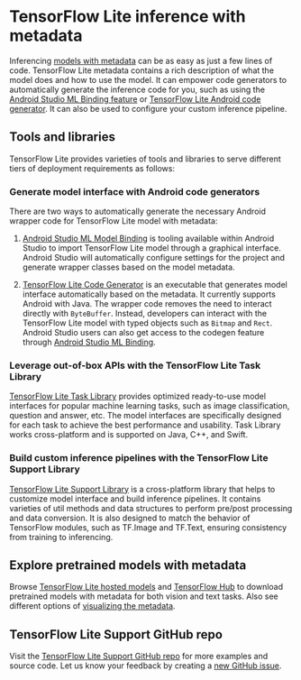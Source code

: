 # TensorFlow Lite inference with metadata

Inferencing [models with metadata](../models/convert/metadata.md) can be as easy as
just a few lines of code. TensorFlow Lite metadata contains a rich description
of what the model does and how to use the model. It can empower code generators
to automatically generate the inference code for you, such as using the
[Android Studio ML Binding feature](codegen.md#mlbinding) or
[TensorFlow Lite Android code generator](codegen.md#codegen). It can also be
used to configure your custom inference pipeline.

## Tools and libraries

TensorFlow Lite provides varieties of tools and libraries to serve different
tiers of deployment requirements as follows:

### Generate model interface with Android code generators

There are two ways to automatically generate the necessary Android wrapper code
for TensorFlow Lite model with metadata:

1.  [Android Studio ML Model Binding](codegen.md#mlbinding) is tooling available
    within Android Studio to import TensorFlow Lite model through a graphical
    interface. Android Studio will automatically configure settings for the
    project and generate wrapper classes based on the model metadata.

2.  [TensorFlow Lite Code Generator](codegen.md#codegen) is an executable that
    generates model interface automatically based on the metadata. It currently
    supports Android with Java. The wrapper code removes the need to interact
    directly with `ByteBuffer`. Instead, developers can interact with the
    TensorFlow Lite model with typed objects such as `Bitmap` and `Rect`.
    Android Studio users can also get access to the codegen feature through
    [Android Studio ML Binding](codegen.md#mlbinding).

### Leverage out-of-box APIs with the TensorFlow Lite Task Library

[TensorFlow Lite Task Library](task_library/overview.md) provides optimized
ready-to-use model interfaces for popular machine learning tasks, such as image
classification, question and answer, etc. The model interfaces are specifically
designed for each task to achieve the best performance and usability. Task
Library works cross-platform and is supported on Java, C++, and Swift.

### Build custom inference pipelines with the TensorFlow Lite Support Library

[TensorFlow Lite Support Library](lite_support.md) is a cross-platform library
that helps to customize model interface and build inference pipelines. It
contains varieties of util methods and data structures to perform pre/post
processing and data conversion. It is also designed to match the behavior of
TensorFlow modules, such as TF.Image and TF.Text, ensuring consistency from
training to inferencing.

## Explore pretrained models with metadata

Browse
[TensorFlow Lite hosted models](https://www.tensorflow.org/lite/guide/hosted_models)
and [TensorFlow Hub](https://tfhub.dev/s?deployment-format=lite) to download
pretrained models with metadata for both vision and text tasks. Also see
different options of
[visualizing the metadata](../models/convert/metadata.md#visualize-the-metadata).

## TensorFlow Lite Support GitHub repo

Visit the
[TensorFlow Lite Support GitHub repo](https://github.com/tensorflow/tflite-support)
for more examples and source code. Let us know your feedback by creating a
[new GitHub issue](https://github.com/tensorflow/tflite-support/issues/new).
